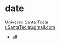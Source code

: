 # date
Universo Santa Tecla  
[uSantaTecla@gmail.com](mailto:uSantaTecla@gmail.com)  

* [all](./all.md)

[//]: <> (
siguiente y anterior edad
edadLaboral
obtener dia semana, ...
esBisiesto, esNavidad
esPrimavera, estación, ... a primeros, mediados, ...
siglo, ... ayer, la semana pasada, ...
diferencia, diasAño
zodiaco, 
toString https://github.com/aponscat/hour-teller/blob/main/src/Omatech/HourTeller/HourTeller.php
...
)